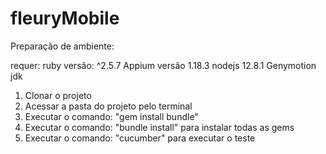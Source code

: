 # fleuryMobile

Preparação de ambiente:

requer: 
ruby versão: ^2.5.7 
Appium versão 1.18.3
nodejs 12.8.1
Genymotion
jdk

1. Clonar o projeto
2. Acessar a pasta do projeto pelo terminal
3. Executar o comando: "gem install bundle" 
4. Executar o comando: "bundle install" para instalar todas as gems
5. Executar o comando: "cucumber" para executar o teste
